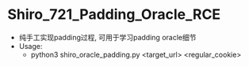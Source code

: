 # Shiro_721_Padding_Oracle_RCE
- 纯手工实现padding过程, 可用于学习padding oracle细节
- Usage:
  - python3 shiro_oracle_padding.py <target_url> <regular_cookie>

